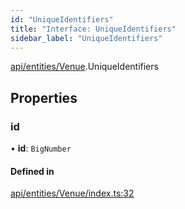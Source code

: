 ```yaml
---
id: "UniqueIdentifiers"
title: "Interface: UniqueIdentifiers"
sidebar_label: "UniqueIdentifiers"
---
```


[api/entities/Venue](../../../../../modules/API/Entities/Venue/Venue.md).UniqueIdentifiers

## Properties

### id

• **id**: `BigNumber`

#### Defined in

[api/entities/Venue/index.ts:32](https://github.com/PolymeshAssociation/polymesh-sdk/blob/b6f9fb883/src/api/entities/Venue/index.ts#L32)
